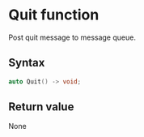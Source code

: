 # Quit function

Post quit message to message queue.

## Syntax

```cpp
auto Quit() -> void;
```

## Return value

None
